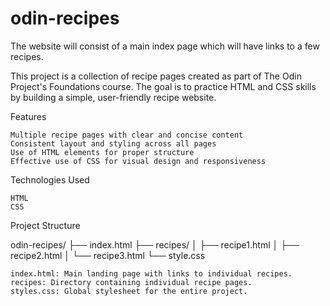 # odin-recipes

The website will consist of a main index page which will have links to a few recipes.

This project is a collection of recipe pages created as part of The Odin Project's Foundations course.
The goal is to practice HTML and CSS skills by building a simple, user-friendly recipe website.

Features

    Multiple recipe pages with clear and concise content
    Consistent layout and styling across all pages
    Use of HTML elements for proper structure
    Effective use of CSS for visual design and responsiveness

Technologies Used

    HTML
    CSS

Project Structure

odin-recipes/
├── index.html
├── recipes/
│ ├── recipe1.html
│ ├── recipe2.html
│ └── recipe3.html
└── style.css

    index.html: Main landing page with links to individual recipes.
    recipes: Directory containing individual recipe pages.
    styles.css: Global stylesheet for the entire project.
